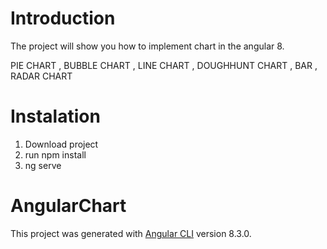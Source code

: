# Introduction

The project will show you how to implement chart in the angular 8.

PIE CHART ,  BUBBLE CHART , LINE CHART , DOUGHHUNT CHART , BAR , RADAR CHART

# Instalation

1. Download project 
2. run npm install
3. ng serve

# AngularChart

This project was generated with [Angular CLI](https://github.com/angular/angular-cli) version 8.3.0.

